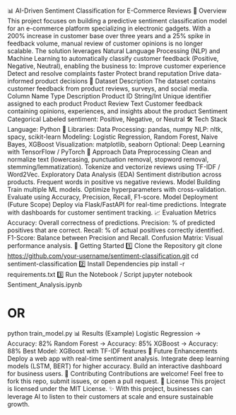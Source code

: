 📊 AI-Driven Sentiment Classification for E-Commerce Reviews
📌 Overview
This project focuses on building a predictive sentiment classification model for an e-commerce platform specializing in electronic gadgets.
With a 200% increase in customer base over three years and a 25% spike in feedback volume, manual review of customer opinions is no longer scalable.
The solution leverages Natural Language Processing (NLP) and Machine Learning to automatically classify customer feedback (Positive, Negative, Neutral), enabling the business to:
Improve customer experience
Detect and resolve complaints faster
Protect brand reputation
Drive data-informed product decisions
📂 Dataset Description
The dataset contains customer feedback from product reviews, surveys, and social media.
Column Name	Type	Description
Product ID	String/Int	Unique identifier assigned to each product
Product Review	Text	Customer feedback containing opinions, experiences, and insights about the product
Sentiment	Categorical	Labeled sentiment: Positive, Negative, or Neutral
🛠 Tech Stack
Language: Python 🐍
Libraries:
Data Processing: pandas, numpy
NLP: nltk, spacy, scikit-learn
Modeling: Logistic Regression, Random Forest, Naive Bayes, XGBoost
Visualization: matplotlib, seaborn
Optional: Deep Learning with TensorFlow / PyTorch
🔎 Approach
Data Preprocessing
Clean and normalize text (lowercasing, punctuation removal, stopword removal, stemming/lemmatization).
Tokenize and vectorize reviews using TF-IDF / Word2Vec.
Exploratory Data Analysis (EDA)
Sentiment distribution across products.
Frequent words in positive vs negative reviews.
Model Building
Train multiple ML models.
Optimize hyperparameters with cross-validation.
Evaluate using Accuracy, Precision, Recall, F1-score.
Model Deployment (Future Scope)
Deploy via Flask/FastAPI for real-time predictions.
Integrate with dashboards for customer sentiment tracking.
📈 Evaluation Metrics
Accuracy: Overall correctness of predictions.
Precision: % of predicted positives that are correct.
Recall: % of actual positives correctly identified.
F1-Score: Balance between Precision and Recall.
Confusion Matrix: Visual performance analysis.
🚀 Getting Started
1️⃣ Clone the Repository
git clone https://github.com/your-username/sentiment-classification.git
cd sentiment-classification
2️⃣ Install Dependencies
pip install -r requirements.txt
3️⃣ Run the Notebook / Script
jupyter notebook Sentiment_Analysis.ipynb
# OR
python train_model.py
📊 Results (Example)
Logistic Regression → Accuracy: 82%
Random Forest → Accuracy: 85%
XGBoost → Accuracy: 88%
Best Model: XGBoost with TF-IDF features
🔮 Future Enhancements
Deploy a web app with real-time sentiment analysis.
Integrate deep learning models (LSTM, BERT) for higher accuracy.
Build an interactive dashboard for business users.
🤝 Contributing
Contributions are welcome! Feel free to fork this repo, submit issues, or open a pull request.
📜 License
This project is licensed under the MIT License.
✨ With this project, businesses can leverage AI to listen to their customers at scale and ensure sustainable growth.
